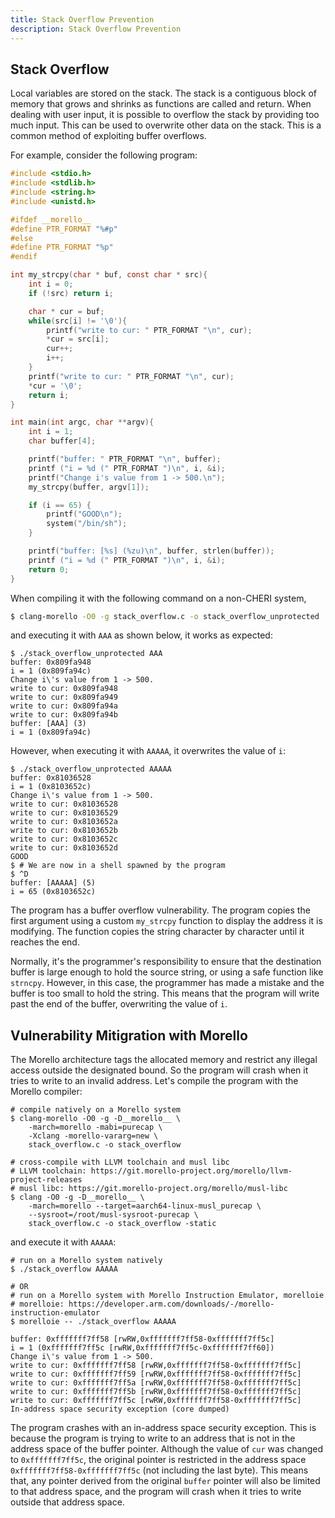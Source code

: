 ```yaml
---
title: Stack Overflow Prevention
description: Stack Overflow Prevention
---
```


<!-- TODO Is this a warning/error? -->

## Stack Overflow

Local variables are stored on the stack. The stack is a contiguous block
of memory that grows and shrinks as functions are called and return.
When dealing with user input, it is possible to overflow the stack by
providing too much input. This can be used to overwrite other data on
the stack. This is a common method of exploiting buffer overflows.

For example, consider the following program:

```C
#include <stdio.h>
#include <stdlib.h>
#include <string.h>
#include <unistd.h>

#ifdef __morello__
#define PTR_FORMAT "%#p"
#else
#define PTR_FORMAT "%p"
#endif

int my_strcpy(char * buf, const char * src){
    int i = 0;
    if (!src) return i;

    char * cur = buf;
    while(src[i] != '\0'){
        printf("write to cur: " PTR_FORMAT "\n", cur);
        *cur = src[i];
        cur++;
        i++;
    }
    printf("write to cur: " PTR_FORMAT "\n", cur);
    *cur = '\0';
    return i;
}

int main(int argc, char **argv){
    int i = 1;
    char buffer[4];

    printf("buffer: " PTR_FORMAT "\n", buffer);
    printf ("i = %d (" PTR_FORMAT ")\n", i, &i);
    printf("Change i's value from 1 -> 500.\n");
    my_strcpy(buffer, argv[1]);

    if (i == 65) {
        printf("GOOD\n");
        system("/bin/sh");
    }

    printf("buffer: [%s] (%zu)\n", buffer, strlen(buffer));
    printf ("i = %d (" PTR_FORMAT ")\n", i, &i);
    return 0;
}
```

When compiling it with the following command on a non-CHERI system,

```bash
$ clang-morello -O0 -g stack_overflow.c -o stack_overflow_unprotected
```

and executing it with `AAA` as shown below, it works as expected:

```shell
$ ./stack_overflow_unprotected AAA
buffer: 0x809fa948
i = 1 (0x809fa94c)
Change i\'s value from 1 -> 500.
write to cur: 0x809fa948
write to cur: 0x809fa949
write to cur: 0x809fa94a
write to cur: 0x809fa94b
buffer: [AAA] (3)
i = 1 (0x809fa94c)
```

However, when executing it with `AAAAA`, it overwrites the value of `i`:

```shell
$ ./stack_overflow_unprotected AAAAA
buffer: 0x81036528
i = 1 (0x8103652c)
Change i\'s value from 1 -> 500.
write to cur: 0x81036528
write to cur: 0x81036529
write to cur: 0x8103652a
write to cur: 0x8103652b
write to cur: 0x8103652c
write to cur: 0x8103652d
GOOD
$ # We are now in a shell spawned by the program
$ ^D
buffer: [AAAAA] (5)
i = 65 (0x8103652c)
```

The program has a buffer overflow vulnerability. The program copies the
first argument using a custom `my_strcpy` function to display the
address it is modifying. The function copies the string character by
character until it reaches the end.

Normally, it\'s the programmer\'s responsibility to ensure that the
destination buffer is large enough to hold the source string, or using a
safe function like `strncpy`. However, in this case, the programmer has
made a mistake and the buffer is too small to hold the string. This
means that the program will write past the end of the buffer,
overwriting the value of `i`.

## Vulnerability Mitigration with Morello

The Morello architecture tags the allocated memory and restrict any
illegal access outside the designated bound. So the program will crash
when it tries to write to an invalid address. Let\'s compile the program
with the Morello compiler:

```shell
# compile natively on a Morello system
$ clang-morello -O0 -g -D__morello__ \
    -march=morello -mabi=purecap \
    -Xclang -morello-vararg=new \
    stack_overflow.c -o stack_overflow

# cross-compile with LLVM toolchain and musl libc
# LLVM toolchain: https://git.morello-project.org/morello/llvm-project-releases
# musl libc: https://git.morello-project.org/morello/musl-libc
$ clang -O0 -g -D__morello__ \
    -march=morello --target=aarch64-linux-musl_purecap \
    --sysroot=/root/musl-sysroot-purecap \
    stack_overflow.c -o stack_overflow -static
```

and execute it with `AAAAA`:

```shell
# run on a Morello system natively
$ ./stack_overflow AAAAA

# OR
# run on a Morello system with Morello Instruction Emulator, morelloie
# morelloie: https://developer.arm.com/downloads/-/morello-instruction-emulator
$ morelloie -- ./stack_overflow AAAAA

buffer: 0xfffffff7ff58 [rwRW,0xfffffff7ff58-0xfffffff7ff5c]
i = 1 (0xfffffff7ff5c [rwRW,0xfffffff7ff5c-0xfffffff7ff60])
Change i\'s value from 1 -> 500.
write to cur: 0xfffffff7ff58 [rwRW,0xfffffff7ff58-0xfffffff7ff5c]
write to cur: 0xfffffff7ff59 [rwRW,0xfffffff7ff58-0xfffffff7ff5c]
write to cur: 0xfffffff7ff5a [rwRW,0xfffffff7ff58-0xfffffff7ff5c]
write to cur: 0xfffffff7ff5b [rwRW,0xfffffff7ff58-0xfffffff7ff5c]
write to cur: 0xfffffff7ff5c [rwRW,0xfffffff7ff58-0xfffffff7ff5c]
In-address space security exception (core dumped)
```

The program crashes with an in-address space security exception. This is
because the program is trying to write to an address that is not in the
address space of the buffer pointer. Although the value of `cur` was
changed to `0xfffffff7ff5c`, the original pointer is restricted in the
address space `0xfffffff7ff58-0xfffffff7ff5c` (not including the last
byte). This means that, any pointer derived from the original `buffer`
pointer will also be limited to that address space, and the program will
crash when it tries to write outside that address space.
